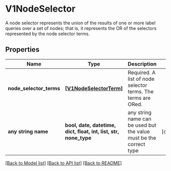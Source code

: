 # V1NodeSelector

A node selector represents the union of the results of one or more label queries over a set of nodes; that is, it represents the OR of the selectors represented by the node selector terms.

## Properties
Name | Type | Description | Notes
------------ | ------------- | ------------- | -------------
**node_selector_terms** | [**[V1NodeSelectorTerm]**](V1NodeSelectorTerm.md) | Required. A list of node selector terms. The terms are ORed. | 
**any string name** | **bool, date, datetime, dict, float, int, list, str, none_type** | any string name can be used but the value must be the correct type | [optional]

[[Back to Model list]](../README.md#documentation-for-models) [[Back to API list]](../README.md#documentation-for-api-endpoints) [[Back to README]](../README.md)


